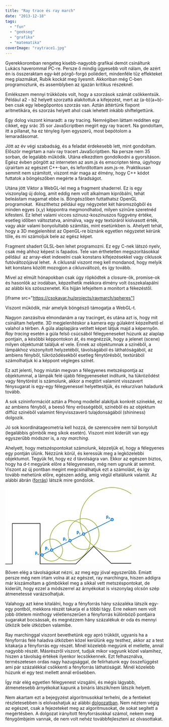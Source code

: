 ```yaml
---
title: "Ray trace és ray march"
date: "2013-12-18"
tags: 
  - "fun"
  - "geekseg"
  - "grafika"
  - "matematika"
coverImage: "raytrace1.jpg"
---
```


Gyerekkoromban rengeteg kisebb-nagyobb grafikai demót csináltunk Lukács haverommal PC-re. Persze ő mindig ügyesebb volt nálam, de azért én is összeraktam egy-két pörgő-forgó poliédert, mindenféle tűz effekteket meg plazmákat, Rubik kockát meg ilyesmit. Akkoriban még C-ben programoztunk, és assemblyben az igazán kritikus részeknél.

Emlékszem mennyi trükközés volt, hogy a szorzások számát csökkentsük. Például a2 - b2 helyett szorzattá alakítottuk a kifejezést, mert az (a-b)(a+b)-ben csak egy lebegőpontos szorzás van. Aztán áttértünk fixpont aritmetikára, és szorzás helyett ahol csak lehetett inkább shiftelgettünk.

Egy dolog viszont kimaradt: a ray tracing. Nemrégiben láttam redditen egy cikket, egy srác 35 sor JavaScriptben megírt egy ray tracert. Na gondoltam, itt a pillanat, ha ez tényleg ilyen egyszerű, most bepótolom a lemaradásomat.

Jött az év végi szabadság, és a feladat érdekesebb lett, mint gondoltam. Először megírtam a naív ray tracert JavaScriptben. Na persze nem 35 sorban, de legalább működik. Utána elkezdtem gondolkodni a gyorsításon. Egész évben pörgött az interneten az asm.js és emscripten téma, úgyhogy újraírtam az egészet C++-ban, és lefordítottam asm.js-re. Praktikusan semmit nem számított, viszont már maga az élmény, hogy C++ kódot futtatok a böngészőben megérte a fáradságot.

Utána jött Viktor a WebGL-lel meg a fragment shaderrel. Ez is egy viszonylag új dolog, amit eddig nem volt alkalmam kipróbálni, tehát beleástam magamat ebbe is. Böngészőben futtathatsz OpenGL programokat.  Készíthetsz például egy négyzetet két háromszögből és minden egyes (x,y) képpontra megmondhatod, milyen színűre szeretnéd kifesteni. Ez lehet valami vicces szinusz-koszinuszos függvény értéke, esetleg időben változtatva, animálva, vagy egy textúráról kiolvasott érték, vagy akár valami bonyolultabb számítás, mint esetünkben is. Ahelyett tehát, hogy a 3D megjelenítést az OpenGL-re bíznánk egyetlen négyzetet kérünk tőle, és mi számoljuk bele az egész képet.

Fragment shadert GLSL-ben lehet programozni. Ez egy C-nek látszó nyelv, csak még ahhoz képest is fapados. Tele van érthetetlen megszorításokkal például  az array-eket indexelni csak konstans kifejezésekkel vagy ciklusok futóváltozójával lehet.  A ciklusnál viszont meg kell mondanod, hogy melyik két konstans között mozogjon a ciklusváltozó, és így tovább.

Mivel az elmúlt hónapokban csak úgy röpködtek a closure-ök, promise-ok és hasonlók az irodában, képzelhetik mekkora élmény volt összekalapálni az alábbi kis szösszenetet. Kis hijján lefejeltem a monitort a fékezéstől.

[iframe src="https://csokavar.hu/projects/raymarch/spheres"]

Viszont működik, már amelyik böngésző támogatja a WebGL-t.

Nagyon zanzásítva elmondanám a ray tracinget, és utána azt is, hogy mit csináltam helyette. 3D megjelenítéskor a kamera egy gúlaként képzelhető el valahol a térben. A gúla alaplapjára vetített képet látjuk majd a képernyőn. _Ray tracing_ esetén a gúla felső csúcsából félegyeneseket húzunk az alaplap pontjain, a későbbi képpontokon át, és megnézzük, hogy a jelenet (scene) milyen objektumát találjuk el vele. Ennek az objektumnak a színéből, a lámpákhoz viszonyított helyzetéből, távolságából és láthatóságából, az ambiens fényből, tükröződésekből esetleg fénytörésből, textúrából számolhatjuk ki a képpont végleges színét.

Ez azt jelenti, hogy miután megvan a félegyenes metszéspontja az objektummal, a lámpák felé újabb félegyeneseket indítunk, ha tükröződést vagy fénytörést is számolunk, akkor a megtört valamint visszavert fénysugarat is egy-egy félegyenessel helyettesítjük, és rekurzívan haladunk tovább. 

A sok színinformációt aztán a Phong modellel alakítjuk konkrét színekké, ez az ambiens fényből, a beeső fény erősségéből, színéből és az objektum diffúz színéből valamint fényvisszaverő tulajdonságából (shininess) dolgozik.

Jó sok koordinátageometria kell hozzá, de szerencsére nem túl bonyolult (legalábbis gömbök meg síkok esetén). Viszont mint kiderült van egy egyszerűbb módszer is, a _ray marching_.

Ahelyett, hogy metszéspontokat számolunk, képzeljük el, hogy a félegyenes egy pontján ülünk. Nézzünk körül, és keressük meg a legközelebbi objektumot. Tegyük fel, hogy ez d távolságra van. Ekkor az egészen biztos, hogy ha d-t megyünk előre a félegyenesen, még nem ugrunk át semmit. Viszont az új pontban megint megcsinálhatjuk ezt a számolást, és így tovább mehetünk előre, egészen addig, amíg végül eltalálunk valamit. Az alábbi ábrán ([forrás](http://nopjia.blogspot.hu/2012/03/ray-marching-distance-fields-in-real.html)) látszik mire gondolok.

![08_displacement_05](images/08_displacement_05.jpg)

Bőven elég a távolságokat nézni, az meg egy jóval egyszerűbb. Emiatt persze még nem írtam volna át az egészet, ray marchingra, hiszen addigra már kiszámoltam a gömbökkel meg a síkkal vett metszéspontokat, de kiderült, hogy ezzel a módszerrel az árnyékokat is viszonylag olcsón szép átmenetessé varázsolhatjuk.

Valahogy azt kéne kitalálni, hogy a fényforrás hány százaléka látszik egy-egy pontból, mekkora részét takarja el a többi tágy. Erre nekem nem volt jobb ötletem minthogy véletlenszerűen a fényforrás különböző pontjaira sugarakat bocsássak, és megnézzem hány százalékuk ér oda és mennyi ütközik bele útközben valamibe.

Ray marchinggal viszont bevethetünk egy apró trükköt, ugyanis ha a fényforrás felé haladva útközben közel kerülünk egy testhez, akkor az a test kitakarja a fényforrás egy részét. Minél közelebb megyünk el mellette, annál nagyobb részét. Másrészről viszont, tudjuk mikor vagyunk közel valamihez, hiszen a távolság értékek ilyenkor lecsökkennek. Ezt felhasználva, természetesen ordas nagy hazugsággal, de felírhatunk egy összefüggést ami pár százalékkal csökkenti a fényforrás láthatóságát. Minél közelebb húzunk el egy test mellett annál erősebben.

Így már elég egyetlen félegyenest vizsgálni, és mégis lágyabb, átmenetesebb árnyékokat kapunk a bináris látszik/nem látszik helyett.

Nem akartam ezt a bejegyzést algoritmusokkal terhelni, de a fentieket részletesebben is elolvashatjuk az alábbi [dolgozatban](https://csokavar.hu/projects/raytrace/imm6392.pdf). Nem néztem végig az egészet, csak a fejezeteket meg az algoritmusokat, de sokat segített a megértésben. A dolgozat irányított fényforrásokkal számol, nekem meg fénygömbjeim vannak, de nem volt nehéz továbbfejleszteni az olvasottakat.
